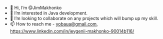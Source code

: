 - 👋 Hi, I’m @JimMakhonko
- 👀 I’m interested in Java development.
- 💞️ I’m looking to collaborate on any projects which will bump up my skill.
- 📫 How to reach me  - yobaua@gmail.com, https://www.linkedin.com/in/ievgenii-makhonko-90014b116/

<!---
JimMakhonko/JimMakhonko is a ✨ special ✨ repository because its `README.md` (this file) appears on your GitHub profile.
You can click the Preview link to take a look at your changes.
--->
